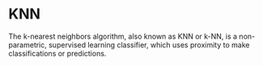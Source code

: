 # KNN
The k-nearest neighbors algorithm, also known as KNN or k-NN, is a non-parametric, supervised learning classifier, which uses proximity to make classifications or predictions.
